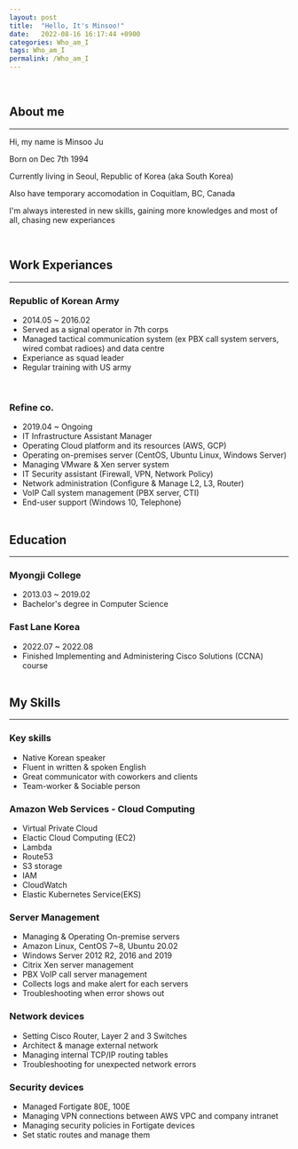 ```yaml
---
layout: post
title:  "Hello, It's Minsoo!"
date:   2022-08-16 16:17:44 +0900
categories: Who_am_I
tags: Who_am_I
permalink: /Who_am_I
---
```

<Br>

## **About me**
--- 
Hi, my name is Minsoo Ju

Born on Dec 7th 1994

Currently living in Seoul, Republic of Korea (aka South Korea)

Also have temporary accomodation in Coquitlam, BC, Canada

I'm always interested in new skills, gaining more knowledges and most of all, chasing new experiances

<br>

## **Work Experiances**

---

### **Republic of Korean Army**
   
- 2014.05 ~ 2016.02
- Served as a signal operator in 7th corps
- Managed tactical communication system (ex PBX call system servers, wired combat radioes) and data centre
- Experiance as squad leader
- Regular training with US army
<br> 

### **Refine co.**

- 2019.04 ~ Ongoing
- IT Infrastructure Assistant Manager
- Operating Cloud platform and its resources (AWS, GCP)
- Operating on-premises server (CentOS, Ubuntu Linux, Windows Server)
- Managing VMware & Xen server system 
- IT Security assistant (Firewall, VPN, Network Policy)
- Network administration (Configure & Manage L2, L3, Router)
- VoIP Call system management (PBX server, CTI)
- End-user support (Windows 10, Telephone)
<br><br>

## **Education**

---
### **Myongji College** 
- 2013.03 ~ 2019.02
- Bachelor's degree in Computer Science


### **Fast Lane Korea**
- 2022.07 ~ 2022.08
- Finished Implementing and Administering Cisco Solutions (CCNA) course 
<br><br>

## **My Skills**
---

### **Key skills** ###

- Native Korean speaker
- Fluent in written & spoken English 
- Great communicator with coworkers and clients
- Team-worker & Sociable person
### **Amazon Web Services - Cloud Computing**

- Virtual Private Cloud
- Elactic Cloud Computing (EC2)
- Lambda
- Route53
- S3 storage
- IAM
- CloudWatch
- Elastic Kubernetes Service(EKS)

### **Server Management**

- Managing & Operating On-premise servers
- Amazon Linux, CentOS 7~8, Ubuntu 20.02
- Windows Server 2012 R2, 2016 and 2019
- Citrix Xen server management
- PBX VoIP call server management
- Collects logs and make alert for each servers
- Troubleshooting when error shows out

### **Network devices**

- Setting Cisco Router, Layer 2 and 3 Switches
- Architect & manage external network 
- Managing internal TCP/IP routing tables
- Troubleshooting for unexpected network errors 

### **Security devices**

- Managed Fortigate 80E, 100E
- Managing VPN connections between AWS VPC and company intranet
- Managing security policies in Fortigate devices
- Set static routes and manage them

